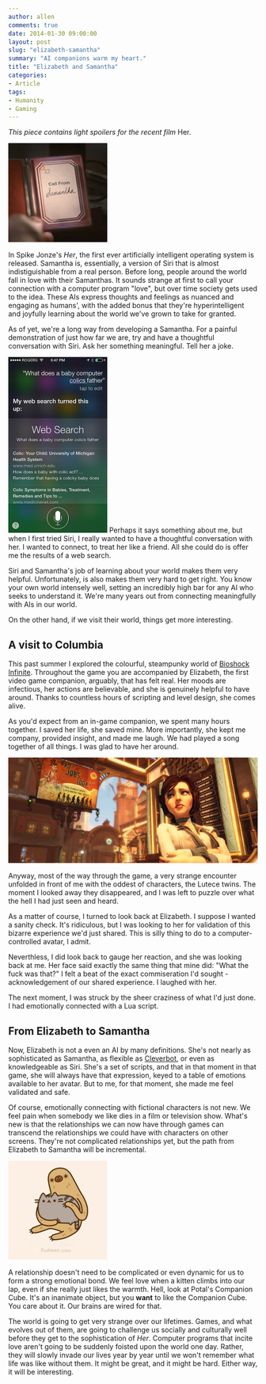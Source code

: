 ```yaml
---
author: allen
comments: true
date: 2014-01-30 09:00:00
layout: post
slug: "elizabeth-samantha"
summary: "AI companions warm my heart."
title: "Elizabeth and Samantha"
categories:
- Article
tags:
- Humanity
- Gaming
---
```


*This piece contains light spoilers for the recent film* Her.

<img src='/images/2014/call-samantha.jpg' width='200'>

In Spike Jonze's *Her*, the first ever artificially intelligent operating system is released. Samantha is, essentially, a version of Siri that is almost indistiguishable from a real person. Before long, people around the world fall in love with their Samanthas. It sounds strange at first to call your connection with a computer program "love", but over time society gets used to the idea. These AIs express thoughts and feelings as nuanced and engaging as humans', with the added bonus that they're hyperintelligent and joyfully learning about the world we've grown to take for granted.

As of yet, we're a long way from developing a Samantha. For a painful demonstration of just how far we are, try and have a thoughtful conversation with Siri. Ask her something meaningful. Tell her a joke. 
<img src='/images/2014/siri-baby-computer.jpg' style='width: 200px; margin-top: 1em' alt='What does a baby computer call its father?   Data.' title='What does a baby computer call its father?   Data.'>
Perhaps it says something about me, but when I first tried Siri, I really wanted to have a thoughtful conversation with her. I wanted to connect, to treat her like a friend. All she could do is offer me the results of a web search. 

Siri and Samantha's job of learning about your world makes them very helpful. Unfortunately, is also makes them very hard to get right. You know your own world intensely well, setting an incredibly high bar for any AI who seeks to understand it. We're many years out from connecting meaningfully with AIs in our world.

On the other hand, if we visit their world, things get more interesting.

## A visit to Columbia
This past summer I explored the colourful, steampunky world of [Bioshock Infinite](http://en.wikipedia.org/wiki/BioShock_Infinite). Throughout the game you are accompanied by Elizabeth, the first video game companion, arguably, that has felt real. Her moods are infectious, her actions are believable, and she is genuinely helpful to have around. Thanks to countless hours of scripting and level design, she comes alive.

As you'd expect from an in-game companion, we spent many hours together. I saved her life, she saved mine. More importantly, she kept me company, provided insight, and made me laugh. We had played a song together of all things. I was glad to have her around.

<img src='/images/2014/elizabeth-banner.jpg'>

Anyway, most of the way through the game, a very strange encounter unfolded in front of me with the oddest of characters, the Lutece twins. The moment I looked away they disappeared, and I was left to puzzle over what the hell I had just seen and heard.

As a matter of course, I turned to look back at Elizabeth. I suppose I wanted a sanity check. It's ridiculous, but I was looking to her for validation of this bizarre experience we'd just shared. This is silly thing to do to a computer-controlled avatar, I admit.

Neverthless, I did look back to gauge her reaction, and she was looking back at me. Her face said exactly the same thing that mine did: "What the fuck was that?" I felt a beat of the exact commiseration I'd sought - acknowledgement of our shared experience. I laughed with her.

The next moment, I was struck by the sheer craziness of what I'd just done. I had emotionally connected with a Lua script.

## From Elizabeth to Samantha

Now, Elizabeth is not a even an AI by many definitions. She's not nearly as sophisticated as Samantha, as flexible as [Cleverbot](http://www.cleverbot.com/), or even as knowledgeable as Siri. She's a set of scripts, and that in that moment in that game, she will always have that expression, keyed to a table of emotions available to her avatar. But to me, for that moment, she made me feel validated and safe.

Of course, emotionally connecting with fictional characters is not new. We feel pain when somebody we like dies in a film or television show. What's new is that the relationships we can now have through games can transcend the relationships we could have with characters on other screens. They're not complicated relationships yet, but the path from Elizabeth to Samantha will be incremental.

<a href='http://pusheen.com/post/24703925171'><img src='/images/2014/pusheen-lap.jpg' width='200'></a>

A relationship doesn't need to be complicated or even dynamic for us to form a strong emotional bond. We feel love when a kitten climbs into our lap, even if she really just likes the warmth. Hell, look at Potal's Companion Cube. It's an inanimate object, but you **want** to like the Companion Cube. You care about it. Our brains are wired for that.

The world is going to get very strange over our lifetimes. Games, and what evolves out of them, are going to challenge us socially and culturally well before they get to the sophistication of *Her*. Computer programs that incite love aren't going to be suddenly foisted upon the world one day. Rather, they will slowly invade our lives year by year until we won't remember what life was like without them. It might be great, and it might be hard. Either way, it will be interesting.